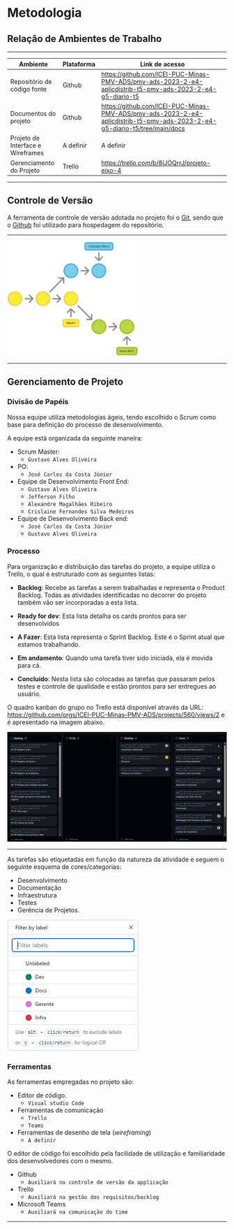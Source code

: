 
# Metodologia

## Relação de Ambientes de Trabalho

---

| Ambiente                          | Plataforma | Link de acesso                                                                                                          |
| --------------------------------- | ---------- | ----------------------------------------------------------------------------------------------------------------------- |
| Repositório de código fonte       | Github     |https://github.com/ICEI-PUC-Minas-PMV-ADS/pmv-ads-2023-2-e4-aplicdistrib-t5-pmv-ads-2023-2-e4-g5-diario-t5                |
| Documentos do projeto             | Github     | https://github.com/ICEI-PUC-Minas-PMV-ADS/pmv-ads-2023-2-e4-aplicdistrib-t5-pmv-ads-2023-2-e4-g5-diario-t5/tree/main/docs |
| Projeto de Interface e Wireframes | A definir  | A definir                                                                                          |
| Gerenciamento do Projeto          | Trello     | https://trello.com/b/8lJOQrrJ/projeto-eixo-4                                                                               |

---

## Controle de Versão

A ferramenta de controle de versão adotada no projeto foi o
[Git](https://git-scm.com/), sendo que o [Github](https://github.com)
foi utilizado para hospedagem do repositório.


---

![Workflow](img/Metodologia/Workflow.png)

---
## Gerenciamento de Projeto

### Divisão de Papéis

Nossa equipe utiliza metodologias ágeis, tendo escolhido o Scrum como base para definição do processo de desenvolvimento.

A equipe está organizada da seguinte maneira:

* Scrum Master:
  - `Gustavo Alves Oliveira`
* PO:
  -  `José Carlos da Costa Júnior`
* Equipe de Desenvolvimento Front End:
  -  `Gustavo Alves Oliveira`
  - `Jefferson Filho`
  - `Alexandre Magalhães Ribeiro`
  - `Crislaine Fernandes Silva Medeiros`
* Equipe de Desenvolvimento Back end:
  - `José Carlos da Costa Júnior`
  -  `Gustavo Alves Oliveira`
### Processo

Para organização e distribuição das tarefas do projeto, a equipe utiliza o Trello, o qual é estruturado com as seguintes listas: 
-	<b>Backlog</b>: Recebe as tarefas a serem trabalhadas e representa o Product Backlog. Todas as atividades identificadas no decorrer do projeto também vão ser incorporadas a esta lista.

-  <b>Ready for dev</b>: Esta lista detalha os cards prontos para ser desenvolvidos

-	<b>A Fazer</b>: Esta lista representa o Sprint Backlog. Este é o Sprint atual que estamos trabalhando.

-	<b>Em andamento</b>: Quando uma tarefa tiver sido iniciada, ela é movida para cá.


-	<b>Concluído</b>: Nesta lista são colocadas as tarefas que passaram pelos testes e controle de qualidade e estão prontos para ser entregues ao usuário.

O quadro kanban do grupo no Trello está disponível através da URL: https://github.com/orgs/ICEI-PUC-Minas-PMV-ADS/projects/560/views/2 e é apresentado na imagem abaixo.

![Workflow](img/Metodologia/Novo%20kanban.png)

---
As tarefas são etiquetadas em função da natureza da atividade e seguem o seguinte esquema de cores/categorias:
-	Desenvolvimento 
-	Documentação                                 
-	Infraestrutura
-	Testes
-	Gerência de Projetos.

![Workflow](img/Metodologia/Etiquetas.png)

### Ferramentas

As ferramentas empregadas no projeto são:

- Editor de código.
  - `Visual studio Code`
- Ferramentas de comunicação
  - `Trello`
  - `Teams`
- Ferramentas de desenho de tela (_wireframing_)
  - `A definir`

O editor de código foi escolhido pela facilidade de utilização e familiaridade dos desenvolvedores com o mesmo.

- Github
  - `Auxiliará no controle de versão da applicação`
- Trello
  - `Auxiliará na gestão dos requisitos/backlog`
- Microsoft Teams
  - `Auxiliará na comunicação do time `
 
---
